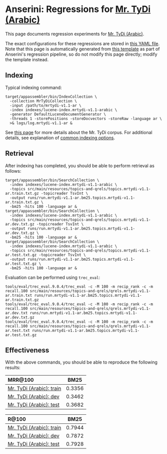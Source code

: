 # Anserini: Regressions for [Mr. TyDi (Arabic)](https://github.com/castorini/mr.tydi)

This page documents regression experiments for [Mr. TyDi (Arabic)](https://github.com/castorini/mr.tydi).

The exact configurations for these regressions are stored in [this YAML file](../src/main/resources/regression/mrtydi-v1.1-ar.yaml).
Note that this page is automatically generated from [this template](../src/main/resources/docgen/templates/mrtydi-v1.1-ar.template) as part of Anserini's regression pipeline, so do not modify this page directly; modify the template instead.

## Indexing

Typical indexing command:

```
target/appassembler/bin/IndexCollection \
  -collection MrTyDiCollection \
  -input /path/to/mrtydi-v1.1-ar \
  -index indexes/lucene-index.mrtydi-v1.1-arabic \
  -generator DefaultLuceneDocumentGenerator \
  -threads 1 -storePositions -storeDocvectors -storeRaw -language ar \
  >& logs/log.mrtydi-v1.1-ar &
```

See [this page](https://github.com/castorini/mr.tydi) for more details about the Mr. TyDi corpus.
For additional details, see explanation of [common indexing options](common-indexing-options.md).

## Retrieval

After indexing has completed, you should be able to perform retrieval as follows:

```
target/appassembler/bin/SearchCollection \
  -index indexes/lucene-index.mrtydi-v1.1-arabic \
  -topics src/main/resources/topics-and-qrels/topics.mrtydi-v1.1-ar.train.txt.gz -topicreader TsvInt \
  -output runs/run.mrtydi-v1.1-ar.bm25.topics.mrtydi-v1.1-ar.train.txt.gz \
  -bm25 -hits 100 -language ar &
target/appassembler/bin/SearchCollection \
  -index indexes/lucene-index.mrtydi-v1.1-arabic \
  -topics src/main/resources/topics-and-qrels/topics.mrtydi-v1.1-ar.dev.txt.gz -topicreader TsvInt \
  -output runs/run.mrtydi-v1.1-ar.bm25.topics.mrtydi-v1.1-ar.dev.txt.gz \
  -bm25 -hits 100 -language ar &
target/appassembler/bin/SearchCollection \
  -index indexes/lucene-index.mrtydi-v1.1-arabic \
  -topics src/main/resources/topics-and-qrels/topics.mrtydi-v1.1-ar.test.txt.gz -topicreader TsvInt \
  -output runs/run.mrtydi-v1.1-ar.bm25.topics.mrtydi-v1.1-ar.test.txt.gz \
  -bm25 -hits 100 -language ar &
```

Evaluation can be performed using `trec_eval`:

```
tools/eval/trec_eval.9.0.4/trec_eval -c -M 100 -m recip_rank -c -m recall.100 src/main/resources/topics-and-qrels/qrels.mrtydi-v1.1-ar.train.txt runs/run.mrtydi-v1.1-ar.bm25.topics.mrtydi-v1.1-ar.train.txt.gz
tools/eval/trec_eval.9.0.4/trec_eval -c -M 100 -m recip_rank -c -m recall.100 src/main/resources/topics-and-qrels/qrels.mrtydi-v1.1-ar.dev.txt runs/run.mrtydi-v1.1-ar.bm25.topics.mrtydi-v1.1-ar.dev.txt.gz
tools/eval/trec_eval.9.0.4/trec_eval -c -M 100 -m recip_rank -c -m recall.100 src/main/resources/topics-and-qrels/qrels.mrtydi-v1.1-ar.test.txt runs/run.mrtydi-v1.1-ar.bm25.topics.mrtydi-v1.1-ar.test.txt.gz
```

## Effectiveness

With the above commands, you should be able to reproduce the following results:

MRR@100                                 | BM25      |
:---------------------------------------|-----------|
[Mr. TyDi (Arabic): train](https://github.com/castorini/mr.tydi)| 0.3356    |
[Mr. TyDi (Arabic): dev](https://github.com/castorini/mr.tydi)| 0.3462    |
[Mr. TyDi (Arabic): test](https://github.com/castorini/mr.tydi)| 0.3682    |


R@100                                   | BM25      |
:---------------------------------------|-----------|
[Mr. TyDi (Arabic): train](https://github.com/castorini/mr.tydi)| 0.7944    |
[Mr. TyDi (Arabic): dev](https://github.com/castorini/mr.tydi)| 0.7872    |
[Mr. TyDi (Arabic): test](https://github.com/castorini/mr.tydi)| 0.7928    |
